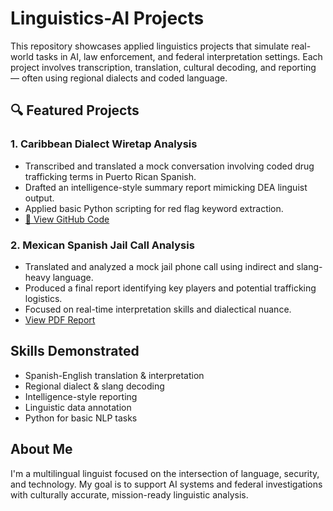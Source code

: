 # Linguistics-AI Projects

This repository showcases applied linguistics projects that simulate real-world tasks in AI, law enforcement, and federal interpretation settings. Each project involves transcription, translation, cultural decoding, and reporting — often using regional dialects and coded language. 

## 🔍 Featured Projects

### 1. Caribbean Dialect Wiretap Analysis
- Transcribed and translated a mock conversation involving coded drug trafficking terms in Puerto Rican Spanish.
- Drafted an intelligence-style summary report mimicking DEA linguist output.
- Applied basic Python scripting for red flag keyword extraction.
- [🔗 View GitHub Code](https://github.com/jenniiaze/linguistics-ai-projects)


### 2. Mexican Spanish Jail Call Analysis
- Translated and analyzed a mock jail phone call using indirect and slang-heavy language.
- Produced a final report identifying key players and potential trafficking logistics.
- Focused on real-time interpretation skills and dialectical nuance.
- [View PDF Report](link-goes-here)

## Skills Demonstrated
- Spanish-English translation & interpretation
- Regional dialect & slang decoding
- Intelligence-style reporting
- Linguistic data annotation
- Python for basic NLP tasks

## About Me
I'm a multilingual linguist focused on the intersection of language, security, and technology. My goal is to support AI systems and federal investigations with culturally accurate, mission-ready linguistic analysis.
